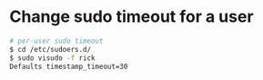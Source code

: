 # Change sudo timeout for a user
```bash
# per-user sudo timeout
$ cd /etc/sudoers.d/
$ sudo visudo -f rick
Defaults timestamp_timeout=30
```